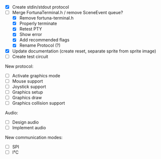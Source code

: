 - [x] Create stdin/stdout protocol
- [ ] Merge FortunaTerminal.h / remove SceneEvent queue?
  - [x] Remove fortuna-terminal.h
  - [x] Properly terminate
  - [x] Retest PTY
  - [x] Show error
  - [x] Add recommended flags
  - [x] Rename Protocol (?)
- [x] Update documentation (create reset, separate sprite from sprite image)
- [ ] Create test circuit

New protocol:
  - [ ] Activate graphics mode
  - [ ] Mouse support
  - [ ] Joystick support
  - [ ] Graphics setup
  - [ ] Graphics draw
  - [ ] Graphics collision support

Audio:
  - [ ] Design audio
  - [ ] Implement audio

New communication modes:
  - [ ] SPI
  - [ ] I²C